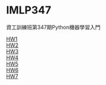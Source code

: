 # IMLP347
資工訓練班第347期Python機器學習入門

[HW1](https://github.com/muzzylexy/IMLP347/blob/master/Unit01/Unit01_Crash%20Course%20on%20Python.ipynb) \
[HW2](https://github.com/muzzylexy/IMLP347/blob/master/Unit02) \
[HW3](https://github.com/muzzylexy/IMLP347/blob/master/Unit03) \
[HW4](https://github.com/muzzylexy/IMLP347/blob/master/Unit04) \
[HW5](https://github.com/muzzylexy/IMLP347/blob/master/Unit05) \
[HW6](https://github.com/muzzylexy/IMLP347/blob/master/Unit06) \
[HW7](https://github.com/muzzylexy/IMLP347/blob/master/Unit07)
